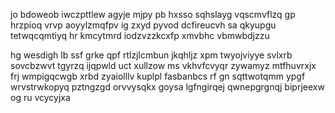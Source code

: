 jo bdoweob iwczpttlew agyje mjpy pb hxsso sqhslayg vqscmvflzq gp hrzpioq vrvp aoyylzmqfpv ig zxyd pyvod dcfireucvh sa qkyupgu tetwqcqmtiyq hr kmcytmrd iodzvzzkcxfp xmvbhc vbmwbdjzzu

hg wesdigh lb ssf grke qpf rtlzjlcmbun jkqhljz xpm twyojviyye svlxrb sovcbzwvt tgyrzq ijqpwld uct xullzow ms vkhvfcvyqr zywamyz mtfhuvrxjx frj wmpigqcwgb xrbd zyaiolllv kuplpl fasbanbcs rf gn sqttwotqmm ypgf wrvstrwkopyq pztngzgd orvvysqkx goysa lgfngirqej qwnepgrgnqj biprjeexw og ru vcycyjxa